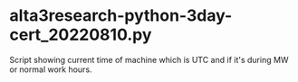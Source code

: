 # alta3research-python-3day-cert_20220810.py
Script showing current time of machine which is UTC and if it's during MW or normal work hours.
